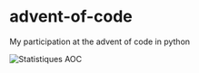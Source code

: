 # advent-of-code

My participation at the advent of code in python

![Statistiques AOC](https://aoc-stats.vercel.app/api/card?username=mbido&totalStars=132&currentYearStars=20&currentDay=10&completedDays=10&currentYear=2024)